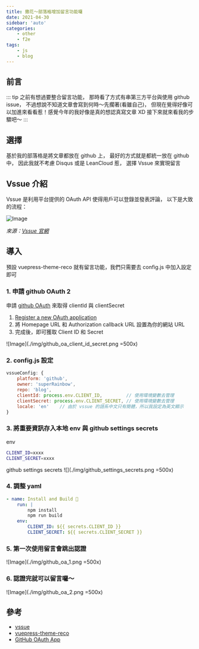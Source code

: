```yaml
---
title: 撒花～部落格增加留言功能囉
date: 2021-04-30
sidebar: 'auto'
categories:
    - other
    - f2e
tags:
    - js
    - blog
---
```


## 前言
::: tip
之前有想過要整合留言功能，
那時看了方式有串第三方平台與使用 github issue，
不過想說不知道文章會寫到何時～先擱著(看雖自己)，
但現在覺得好像可以加進來看看惹！感覺今年的我好像是真的想認真寫文章 XD 
接下來就來看我的步驟吧～
:::
## 選擇
基於我的部落格是將文章都放在 github 上，
最好的方式就是都統一放在 github 中，
因此我就不考慮 Disqus 或是 LeanCloud 惹，
選擇 Vssue 來實現留言

## Vssue 介紹
Vssue 是利用平台提供的 OAuth API 使得用戶可以登錄並發表評論，
以下是大致的流程： 

![Image](https://vssue.js.org/assets/img/how-vssue-works-zh.png)

_來源：[Vssue 官網](https://vssue.js.org/zh/guide/#vssue-%E6%98%AF%E5%A6%82%E4%BD%95%E5%B7%A5%E4%BD%9C%E7%9A%84)_

## 導入
預設 vuepress-theme-reco 就有留言功能，我們只需要去 config.js 中加入設定即可

### 1. 申請 github OAuth 2
申請 [github OAuth](https://github.com/settings/developers) 來取得 clientId 與 clientSecret  

1. [Register a new OAuth application](https://github.com/settings/applications/new)
2. 將 Homepage URL 和 Authorization callback URL 設置為你的網站 URL
3. 完成後，即可獲取 Client ID 和 Secret

![Image](./img/github_oa_client_id_secret.png =500x)

### 2. config.js 設定
```javascript
vssueConfig: {
    platform: 'github',
    owner: 'superRainbow',
    repo: 'blog',
    clientId: process.env.CLIENT_ID,         // 使用環境變數去管理
    clientSecret: process.env.CLIENT_SECRET, // 使用環境變數去管理
    locale: 'en'    // 由於 vssue 的語系中文只有簡體，所以我設定為英文顯示
}
```

### 3. 將重要資訊存入本地 env 與 github settings secrets

env
```bash
CLIENT_ID=xxxx
CLIENT_SECRET=xxxx
```

github settings secrets
![](./img/github_settings_secrets.png =500x)

### 4. 調整 yaml
```yaml
- name: Install and Build 🔧
    run: |
        npm install
        npm run build
    env:
        CLIENT_ID: ${{ secrets.CLIENT_ID }}
        CLIENT_SECRET: ${{ secrets.CLIENT_SECRET }}
```

### 5. 第一次使用留言會跳出認證

![Image](./img/github_oa_1.png =500x)


### 6. 認證完就可以留言囉～
![Image](./img/github_oa_2.png =500x)


## 參考
- [vssue](https://vssue.js.org/zh/guide/)
- [vuepress-theme-reco](https://vuepress-theme-reco.recoluan.com/views/1.x/valine.html)
- [GitHub OAuth App](https://vssue.js.org/zh/guide/github.html#%E5%88%9B%E5%BB%BA%E4%B8%80%E4%B8%AA%E6%96%B0%E7%9A%84-oauth-app)
